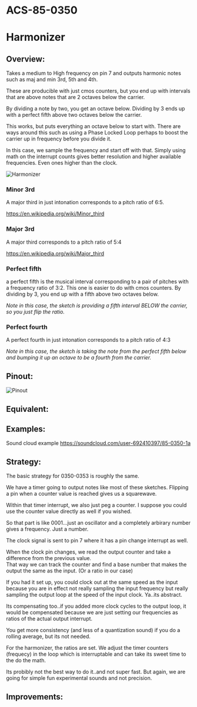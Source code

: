 # ACS-85-0350
Harmonizer
==============

## Overview:
Takes a medium to High frequency on pin 7 and outputs harmonic notes such as maj and min 3rd, 5th and 4th.

These are producible with just cmos counters, but you end up with intervals that are above notes that are 2 octaves below the carrier.

By dividing a note by two, you get an octave below.  Dividing by 3 ends up with a perfect fifth above two octaves below the carrier.

This works, but puts everything an octave below to start with. There are ways around this such as using a Phase Locked Loop perhaps to boost the carrier up in frequency before you divide it.

In this case, we sample the frequency and start off with that. Simply using math on the interrupt counts gives better resolution and higher available frequencies.  Even ones higher than the clock.

![Harmonizer](https://github.com/robstave/ArduinoComponentSketches/blob/master/ACS-85%20ATTiny85%20sketches/ACS-85-0350/images/acs-85-0350_notes.png)


### Minor 3rd
A major third in just intonation corresponds to a pitch ratio of 6:5.  

https://en.wikipedia.org/wiki/Minor_third
 
### Major 3rd
A major third corresponds to a pitch ratio of 5:4 

https://en.wikipedia.org/wiki/Major_third


### Perfect fifth
a perfect fifth is the musical interval corresponding to a pair of pitches with a frequency ratio of 3:2.
This one is easier to do with cmos counters.  By dividing by 3, you end up with a fifth above two octaves below.

*Note in this case, the sketch is providing a fifth interval BELOW the carrier, so you just flip the ratio.*

### Perfect fourth
A perfect fourth in just intonation corresponds to a pitch ratio of 4:3

*Note in this case, the sketch is taking the note from the perfect fifth below and bumping it up an octave to be a fourth from the carrier.*






 
## Pinout:
![Pinout](https://github.com/robstave/ArduinoComponentSketches/blob/master/ACS-85%20ATTiny85%20sketches/ACS-85-0350/images/ACS-85-0350.png) 

## Equivalent:

## Examples:
Sound cloud example
https://soundcloud.com/user-692410397/85-0350-1a


## Strategy:
The basic strategy for 0350-0353 is roughly the same.

We have a timer going to output notes like most of these sketches.  Flipping a pin when a counter value is reached gives us a squarewave.

Within that timer interrupt, we also just peg a counter.  I suppose you could use the counter value directly as well if you wished.

So that part is like 0001...just an oscillator and a completely arbirary number gives a 
frequency.  Just a number.

The clock signal is sent to pin 7 where it has a pin change interrupt as well.

When the clock pin changes, we read the output counter and take a difference from the previous value.  
That way we can track the counter and find a base number that makes the output
the same as the input. (Or a ratio in our case)  

If you had it set up, you could clock out at the same speed
as the input because you are in effect not really sampling the input frequency but
really sampling the output loop at the speed of the input clock.  Ya..its abstract.  

Its compensating too..if you added more clock cycles to the output loop, it would
be compensated because we are just setting our frequencies as ratios of the actual
output interrupt.

You get more consistency (and less of a quantization sound) if you do a rolling average, but its not needed.
 
For the harmonizer, the ratios are set.  We adjust the timer counters (frequecy)
in the loop which is interruptable and can take its sweet time to the do the math. 

Its probibly not the best way to do it..and not super fast. But again, we are going for 
simple fun experimental sounds and not precision.

## Improvements:


